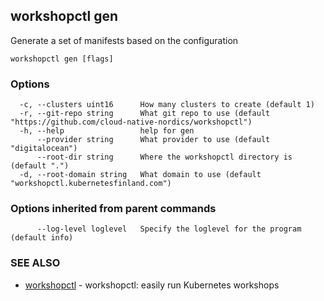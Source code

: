 ## workshopctl gen

Generate a set of manifests based on the configuration

```
workshopctl gen [flags]
```

### Options

```
  -c, --clusters uint16      How many clusters to create (default 1)
  -r, --git-repo string      What git repo to use (default "https://github.com/cloud-native-nordics/workshopctl")
  -h, --help                 help for gen
      --provider string      What provider to use (default "digitalocean")
      --root-dir string      Where the workshopctl directory is (default ".")
  -d, --root-domain string   What domain to use (default "workshopctl.kubernetesfinland.com")
```

### Options inherited from parent commands

```
      --log-level loglevel   Specify the loglevel for the program (default info)
```

### SEE ALSO

* [workshopctl](workshopctl.md)	 - workshopctl: easily run Kubernetes workshops

